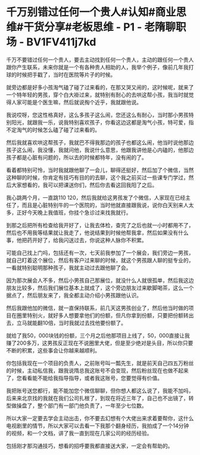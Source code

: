 # 千万别错过任何一个贵人#认知#商业思维#干货分享#老板思维 - P1 - 老隋聊职场 - BV1FV411j7kd

千万不要错过任何一个贵人，要去主动找到任何一个贵人，主动的跟任何一个贵人跟你产生联系，未来你就是一个有各种贵人相助的人，我举个例子，像前几年我打球的时候把手戳了，当时在医院等片子的时候。

就旁边都是好多小孩淘气磕了碰了过来看的，在那又哭又闹的，这时候呢，就来了一个特年轻的男孩，穿个白大褂过来，就特别有耐心的去哄这帮小孩，我当时就觉得人家可能是个医生嘛，然后就说掏个近乎，我就跟他说。

我说哎呀，您这性格真好，这么多孩子这么闹，您还这么有耐心，当时那小男孩特别阳光，就跟我一乐，说我特别喜欢孩子，你看这边这都是淘气小孩，特可爱，指不定淘气的时候怎么磕了碰了过来看的。

然后我就喜欢哄这帮孩子，我就巴不得我那边的孩子也都这么闹，他当时说他那边孩子这么闹，我没懂，我就问他，我说什么意思，他跟我讲他是心内磕的，他那边孩子都是心脏有问题的，所以去的时候都特年，没有闹的了。

看着都特别可怜，当时我就跟他聊了一会儿，聊得还挺好，然后加了个微信，当然这种聊的时候，你肯定有技巧有目的的去聊，这个我之前买过一些课专门学过，然后大家想看的，我可以把课送你们，然后你去看这回我阳了之后。

我心跳两个月，一直跳110 120，然后我就给这男孩发了个微信，人家现在已经主任了，而且是心脏特别牛的一个医院的，当时他就直接跟我说，说你白天别来人太多，正好今天晚上我值班，你挂个急诊过来找我就行。

到那之后把所有检查给我开好了，让我去体检，查完了之后也就一小时都用不了，然后也不用我等结果就让我走了，他说结果到时候他帮我拿，然后如果没有什么事，他把药开好了，给我闪送过去，你说这种人脉你不积累。

可能自己找上门吗，包括还有一次，七天前我参加了一个展会，我们旁边一男孩，就自己盯着这个展位，然后有客户过来聊的时候，就这个男孩跟人聊的挺专业的，一看就特别聪明那种孩子，我就主动过去跟他聊了会。

因为那次展会人不多，然后小男孩自己那展位，就没什么人就很孤单，然后我这边朋友比较多，然后我们展位基本上就成了，这个旁边朋友过来歇脚喝茶，这么一个据点了，然后朋友来了，我全都主动介绍小男孩跟他认识。

然后我跟他加的微信，就一直保持联系，前几天这男孩创业了，然后他当时做的项目在圈里特别火，就好多人想要拿他们的份额，但凡你拿到份额，只要把份额转出去，立马就能翻10倍，当时我就过去找他要份额了。

就给了我50，000块钱的份额，三个月之后他那项目上线了，50，000直接让我赚了200多万，这男孩反正现在不说圈里大佬，但是至少绝对是头目，所以你只要不断的积累，这些事会让你越来越顺利。

你包括我现在一个项目的负责人，之前账号叫一瓢先生，就是前天自己四五万粉丝的时候，主动私信我，跟我说隋总我这账号不会变现，然后粉丝现在也做不起来了，您看看能不能给我指导指导，或者我这账号，您要觉得有价值。

我把账号送您都行，能不能加您个微信聊聊，但你想人都这么说了，我能不加吗，后来来北京找的我就在我们公司扎根了，到现在将近三年了，自己也不出镜了，转型做操盘了，整个部门有一部门他负责了，一年至少七位数。

所以大家一定要去学会主动出击，你不要去幻想有个大佬出来求着要帮你，这什么电视剧里的情节，所以大家可以去看一下我那个翻身经历，我拍成了一个14分钟的视频，和一个文档，讲了我一直到现在几家公司的经历经验。

包括刚才那沟通技巧，想看的招呼要我都直接送大家，一定会有帮助的。